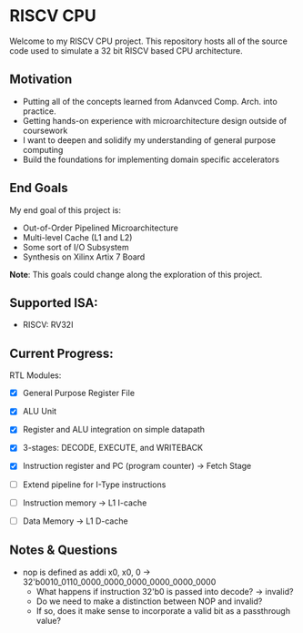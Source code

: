 # RISCV CPU
Welcome to my RISCV CPU project. 
This repository hosts all of the source code used to simulate a 32 bit RISCV based CPU architecture.

## Motivation
- Putting all of the concepts learned from Adanvced Comp. Arch. into practice.
- Getting hands-on experience with microarchitecture design outside of coursework
- I want to deepen and solidify my understanding of general purpose computing
- Build the foundations for implementing domain specific accelerators

## End Goals
My end goal of this project is:
- Out-of-Order Pipelined Microarchitecture
- Multi-level Cache (L1 and L2)
- Some sort of I/O Subsystem
- Synthesis on Xilinx Artix 7 Board

**Note**: This goals could change along the exploration of this project.

## Supported ISA:
- RISCV: RV32I

## Current Progress:
RTL Modules:
- [x] General Purpose Register File
- [x] ALU Unit
- [x] Register and ALU integration on simple datapath
- [x] 3-stages: DECODE, EXECUTE, and WRITEBACK
- [x] Instruction register and PC (program counter) -> Fetch Stage
- [ ] Extend pipeline for I-Type instructions
- [ ] Instruction memory -> L1 I-cache
- [ ] Data Memory -> L1 D-cache


## Notes & Questions
- nop is defined as addi x0, x0, 0 -> 32'b0010_0110_0000_0000_0000_0000_0000_0000
    - What happens if instruction 32'b0 is passed into decode? -> invalid?
    - Do we need to make a distinction between NOP and invalid?
    - If so, does it make sense to incorporate a valid bit as a passthrough value?
